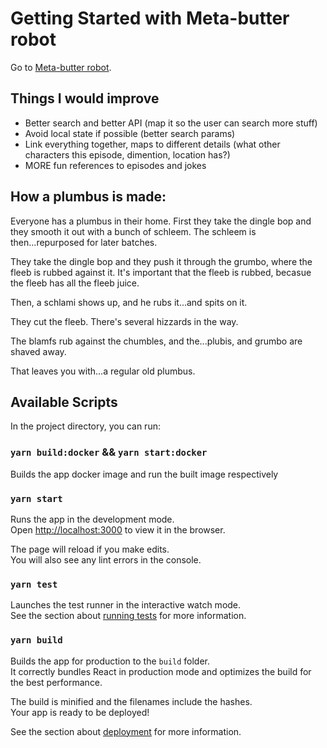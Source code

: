 # Getting Started with Meta-butter robot

Go to [Meta-butter robot](http://marcosmiani.github.io/meta-butter-robot).

## Things I would improve

 - Better search and better API (map it so the user can search more stuff)
 - Avoid local state if possible (better search params)
 - Link everything together, maps to different details (what other characters this episode, dimention, location has?)
 - MORE fun references to episodes and jokes

## How a plumbus is made:

Everyone has a plumbus in their home. First they take the dingle bop and they smooth it out with a bunch of schleem. The schleem is then...repurposed for later batches.

They take the dingle bop and they push it through the grumbo, where the fleeb is rubbed against it. It's important that the fleeb is rubbed, becasue the fleeb has all the fleeb juice.

Then, a schlami shows up, and he rubs it...and spits on it.

They cut the fleeb. There's several hizzards in the way.

The blamfs rub against the chumbles, and the...plubis, and grumbo are shaved away.

That leaves you with...a regular old plumbus.

## Available Scripts

In the project directory, you can run:

### `yarn build:docker` && `yarn start:docker`

Builds the app docker image and run the built image respectively

### `yarn start`

Runs the app in the development mode.\
Open [http://localhost:3000](http://localhost:3000) to view it in the browser.

The page will reload if you make edits.\
You will also see any lint errors in the console.

### `yarn test`

Launches the test runner in the interactive watch mode.\
See the section about [running tests](https://facebook.github.io/create-react-app/docs/running-tests) for more information.

### `yarn build`

Builds the app for production to the `build` folder.\
It correctly bundles React in production mode and optimizes the build for the best performance.

The build is minified and the filenames include the hashes.\
Your app is ready to be deployed!

See the section about [deployment](https://facebook.github.io/create-react-app/docs/deployment) for more information.
